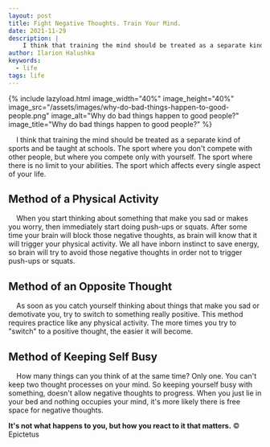 ```yaml
---
layout: post
title: Fight Negative Thoughts. Train Your Mind.
date: 2021-11-29
description: |
    I think that training the mind should be treated as a separate kind of sports and be taught at schools.
author: Ilarion Halushka
keywords:
  - life
tags: life
---
```


{% include lazyload.html image_width="40%" image_height="40%" image_src="/assets/images/why-do-bad-things-happen-to-good-people.png" image_alt="Why do bad things happen to good people?" image_title="Why do bad things happen to good people?" %}

&nbsp;&nbsp;&nbsp; I think that training the mind should be treated as a separate kind of sports and be taught at schools.
The sport where you don't compete with other people, but where you compete only with yourself.
The sport where there is no limit to your abilities.
The sport which affects every single aspect of your life.

## Method of a Physical Activity
&nbsp;&nbsp;&nbsp; When you start thinking about something that make you sad or makes you worry, then immediately start doing push-ups or squats.
After some time your brain will block those negative thoughts, as brain will know that it will trigger your physical activity.
We all have inborn instinct to save energy, so brain will try to avoid those negative thoughts in order not to trigger push-ups or squats.

## Method of an Opposite Thought
&nbsp;&nbsp;&nbsp; As soon as you catch yourself thinking about things that make you sad or demotivate you, 
try to switch to something really positive.
This method requires practice like any physical activity.
The more times you try to "switch" to a positive thought, the easier it will become.

## Method of Keeping Self Busy
&nbsp;&nbsp;&nbsp; How many things can you think of at the same time? Only one. 
You can't keep two thought processes on your mind. 
So keeping yourself busy with something, doesn't allow negative thoughts to progress.
When you just lie in your bed and nothing occupies your mind, it's more likely there is free space for negative thoughts.


**It's not what happens to you, but how you react to it that matters.**  © Epictetus





